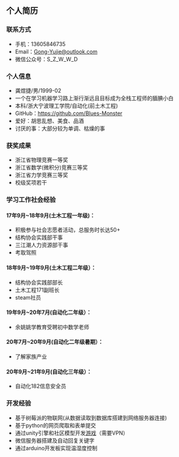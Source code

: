 
## 个人简历
### 联系方式
 - 手机：13605846735
 - Email：Gong-Yujie@outlook.com
 - 微信公众号：S_Z_W_W_D

### 个人信息
 - 龚煜捷/男/1999-02
 - 一个在学习机器学习路上渐行渐远且目标成为全栈工程师的腼腆小白
 - 本科/浙大宁波理工学院/自动化(前土木工程)
 - GitHub：<a href="https://github.com/Blues-Monster">https://github.com/Blues-Monster</a>
 - 爱好：胡思乱想、美食、品酒
 - 讨厌的事：大部分较为单调、枯燥的事

### 获奖成果
 - 浙江省物理竞赛一等奖
 - 浙江省数学(微积分)竞赛三等奖
 - 浙江省力学竞赛三等奖
 - 校级奖项若干

### 学习工作社会经验
#### 17年9月~18年9月(土木工程一年级)：
 - 积极参与社会志愿者活动，总服务时长达50+
 - 结构协会实践部干事
 - 三江潮人力资源部干事
 - 考取驾照

#### 18年9月~19年9月(土木工程二年级）：
 - 结构协会实践部部长
 - 土木工程171副班长
 - steam社员

#### 19年9月~20年7月(自动化二年级）：
 - 余姚姚学教育受聘初中数学老师

#### 20年7月~20年9月(自动化二年级暑期）：
 - 了解家族产业

#### 20年9月~21年9月(自动化三年级）：
 - 自动化182信息安全员

 
### 开发经验
 - 基于树莓派的物联网(从数据读取到数据库搭建到网络服务器连接)
 - 基于python的网页爬取和表单提交
 - 通过unity引擎和社区模型开发<a href="https://play.unity.com/mg/other/webgl-builds-42268">游戏</a>（需要VPN）
 - 微信服务器搭建及自动回复关键字
 - 通过arduino开发板实现温湿度控制